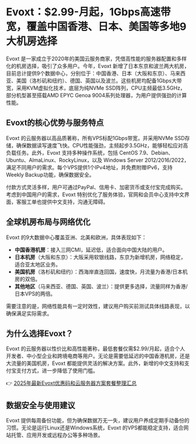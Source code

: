 # Evoxt：$2.99-月起，1Gbps高速带宽，覆盖中国香港、日本、美国等多地9大机房选择

Evoxt 是一家成立于2020年的美国云服务商家，凭借高性能的服务器配置和多样化的机房选择，吸引了众多用户。今年，Evoxt 新增了日本东京和波兰两大机房，目前总计提供9个数据中心，分别位于：中国香港、日本（大阪和东京）、马来西亚、美国（洛杉矶和纽约）、德国、英国以及波兰。这些机房均配备1Gbps大带宽，采用KVM虚拟化技术，底层为纯NVMe SSD阵列，CPU主频最低3.5GHz，部分机型甚至搭载AMD EPYC Genoa 9004系列处理器，为用户提供强劲的计算性能。

## Evoxt的核心优势与服务特点

Evoxt 的云服务器以高品质著称，所有VPS标配1Gbps带宽，并采用NVMe SSD存储，确保数据读写速度飞快。CPU性能强劲，主频起步3.5GHz，能够轻松应对高负载任务。此外，Evoxt 支持多种操作系统，包括 CentOS 7.9、Debian、Ubuntu、AlmaLinux、RockyLinux，以及 Windows Server 2012/2016/2022，满足不同用户的需求。每个VPS提供1个IPv4地址，并免费附赠IPv6，支持Weekly Backup功能，确保数据安全。

付款方式灵活多样，用户可通过PayPal、信用卡、加密货币或支付宝完成购买。考虑到中国用户的需求，Evoxt 特别优化了服务体验，官网和会员中心支持中文界面，客服工单也提供中文支持，沟通无障碍。

## 全球机房布局与网络优化

Evoxt 的9大数据中心覆盖亚洲、北美和欧洲，具体表现如下：

- **中国香港机房**：接入三网CMI，延迟低，适合面向中国大陆的用户。
- **日本机房**（大阪和东京）：大阪采用软银线路，东京为新增机房，网络稳定，适合亚太地区业务。
- **美国机房**（洛杉矶和纽约）：西海岸直连回国，速度快，月流量为香港/日本机房的双倍。
- **其他地区**（马来西亚、德国、英国、波兰）：提供更多选择，流量同样为香港/日本VPS的两倍。

需要注意的是，网络性能具有一定时效性，建议用户购买前测试具体线路表现，以确保满足实际需求。

## 为什么选择Evoxt？

Evoxt 的云服务器以性价比和高性能著称，最低套餐仅需$2.99/月起，适合个人开发者、中小型企业和跨境电商等用户。无论是需要低延迟的中国香港机房，还是大流量的美国机房，Evoxt 都能提供灵活的解决方案。此外，新增的中文支持和支付宝支付方式，进一步降低了使用门槛。

👉 [2025年最新Evoxt优惠码和云服务器方案套餐整理汇总](https://bit.ly/evoxt)

## 数据安全与使用建议

Evoxt 提供每周备份功能，但为确保数据万无一失，建议用户养成定期手动备份的习惯。无论是运行Linux还是Windows系统，Evoxt 的VPS都能稳定支持，适合网站托管、应用开发或远程办公等多种场景。